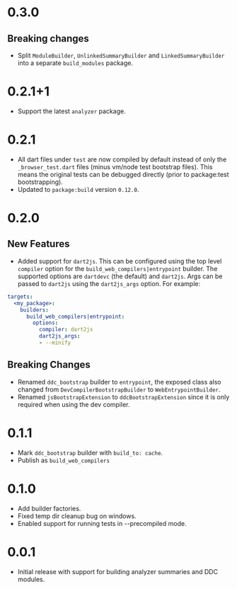# 0.3.0

## Breaking changes

- Split `ModuleBuilder`, `UnlinkedSummaryBuilder` and `LinkedSummaryBuilder`
  into a separate `build_modules` package.

# 0.2.1+1

- Support the latest `analyzer` package.

# 0.2.1

- All dart files under `test` are now compiled by default instead of only the
  `_browser_test.dart` files (minus vm/node test bootstrap files). This means
  the original tests can be debugged directly (prior to package:test
  bootstrapping).
- Updated to `package:build` version `0.12.0`.

# 0.2.0

## New Features

- Added support for `dart2js`. This can be configured using the top level
  `compiler` option for the `build_web_compilers|entrypoint` builder. The
  supported options are `dartdevc` (the default) and `dart2js`. Args can be
  passed to `dart2js` using the `dart2js_args` option. For example:

```yaml
targets:
  <my_package>:
    builders:
      build_web_compilers|entrypoint:
        options:
          compiler: dart2js
          dart2js_args:
          - --minify
```

## Breaking Changes

- Renamed `ddc_bootstrap` builder to `entrypoint`, the exposed class also
  changed from `DevCompilerBootstrapBuilder` to `WebEntrypointBuilder`.
- Renamed `jsBootstrapExtension` to `ddcBootstrapExtension` since it is only
  required when using the dev compiler.

# 0.1.1

- Mark `ddc_bootstrap` builder with `build_to: cache`.
- Publish as `build_web_compilers`

# 0.1.0

- Add builder factories.
- Fixed temp dir cleanup bug on windows.
- Enabled support for running tests in --precompiled mode.

# 0.0.1

- Initial release with support for building analyzer summaries and DDC modules.
